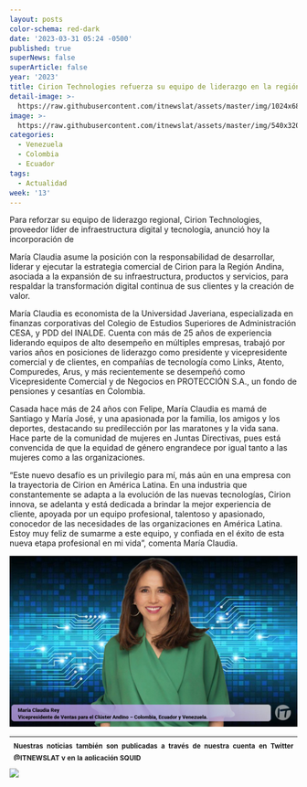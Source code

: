 ```yaml
---
layout: posts
color-schema: red-dark
date: '2023-03-31 05:24 -0500'
published: true
superNews: false
superArticle: false
year: '2023'
title: Cirion Technologies refuerza su equipo de liderazgo en la región Andina
detail-image: >-
  https://raw.githubusercontent.com/itnewslat/assets/master/img/1024x680/Maria-Claudia-Rey-g.jpg
image: >-
  https://raw.githubusercontent.com/itnewslat/assets/master/img/540x320/Maria-Claudia-Rey-p.jpg
categories:
  - Venezuela
  - Colombia
  - Ecuador
tags:
  - Actualidad
week: '13'
---
```

Para reforzar su equipo de liderazgo regional, Cirion Technologies, proveedor líder de infraestructura digital y tecnología, anunció hoy la incorporación de 
 
María Claudia asume la posición con la responsabilidad de desarrollar, liderar y ejecutar la estrategia comercial de Cirion para la Región Andina, asociada a la expansión de su infraestructura, productos y servicios, para respaldar la transformación digital continua de sus clientes y la creación de valor.
 
María Claudia es economista de la Universidad Javeriana, especializada en finanzas corporativas del Colegio de Estudios Superiores de Administración CESA, y PDD del INALDE. Cuenta con más de 25 años de experiencia liderando equipos de alto desempeño en múltiples empresas, trabajó por varios años en posiciones de liderazgo como presidente y vicepresidente comercial y de clientes, en compañías de tecnología como Links, Atento, Compuredes, Arus, y más recientemente se desempeñó como Vicepresidente Comercial y de Negocios en PROTECCIÓN S.A., un fondo de pensiones y cesantías en Colombia.
 
Casada hace más de 24 años con Felipe, María Claudia es mamá de Santiago y María José, y una apasionada por la familia, los amigos y los deportes, destacando su predilección por las maratones y la vida sana. Hace parte de la comunidad de mujeres en Juntas Directivas, pues está convencida de que la equidad de género engrandece por igual tanto a las mujeres como a las organizaciones.
 
“Este nuevo desafío es un privilegio para mí, más aún en una empresa con la trayectoria de Cirion en América Latina. En una industria que constantemente se adapta a la evolución de las nuevas tecnologías, Cirion innova, se adelanta y está dedicada a brindar la mejor experiencia de cliente, apoyada por un equipo profesional, talentoso y apasionado, conocedor de las necesidades de las organizaciones en América Latina. Estoy muy feliz de sumarme a este equipo, y confiada en el éxito de esta nueva etapa profesional en mi vida”, comenta María Claudia.

![](https://raw.githubusercontent.com/itnewslat/assets/master/img/540x320/Maria-Claudia-Rey-p.jpg)

<table style="height: 42px;" width="569">
<tbody>
<tr>
<td style="text-align: justify;"><sub><strong>Nuestras noticias también son publicadas a través de nuestra cuenta en Twitter <a href="https://twitter.com/itnewslat?lang=es">@ITNEWSLAT</a> y en la aplicación <a href="https://squidapp.co/en/">SQUID</a></strong></sub></td>
</tr>
</tbody>
</table>
<img src="https://tracker.metricool.com/c3po.jpg?hash=56f88a41e39ab42c063cc51676587a04"/>